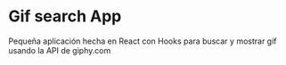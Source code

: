 # Gif search App

Pequeña aplicación hecha en React con Hooks para buscar y mostrar gif usando la API de giphy.com


